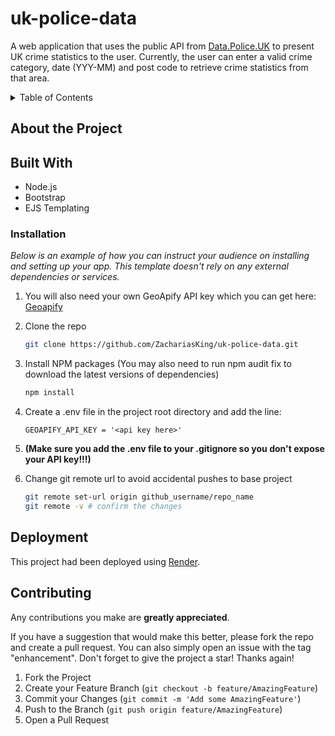 # uk-police-data
A web application that uses the public API from [Data.Police.UK](https://data.police.uk/) to present UK crime statistics to the user. Currently, the user can enter a valid crime category, date (YYY-MM) and post code to retrieve crime statistics from that area. 

<!-- TABLE OF CONTENTS -->
<details>
  <summary>Table of Contents</summary>
  <ol>
    <li>
      <a href="#about-the-project">About The Project</a>
      <ul>
        <li><a href="#built-with">Built With</a></li>
      </ul>
    </li>
    <li><a href="#installation">Installation</a></li>
    <li><a href="#Deployment">Usage</a></li>
  </ol>
</details>

## About the Project


## Built With

* Node.js
* Bootstrap
* EJS Templating


### Installation

_Below is an example of how you can instruct your audience on installing and setting up your app. This template doesn't rely on any external dependencies or services._

1. You will also need your own GeoApify API key which you can get here: [Geoapify](https://www.geoapify.com/)
2. Clone the repo
   ```sh
   git clone https://github.com/ZachariasKing/uk-police-data.git
   ```
3. Install NPM packages (You may also need to run npm audit fix to download the latest versions of dependencies)
   ```sh
   npm install
   ```
4. Create a .env file in the project root directory and add the line:
   ```
   GEOAPIFY_API_KEY = '<api key here>'
   ```  
5. **(Make sure you add the .env file to your .gitignore so you don't expose your API key!!!)**

6. Change git remote url to avoid accidental pushes to base project
   ```sh
   git remote set-url origin github_username/repo_name
   git remote -v # confirm the changes
   ```


## Deployment
This project had been deployed using [Render](https://uk-police-data.onrender.com).

<!-- CONTRIBUTING -->
## Contributing

Any contributions you make are **greatly appreciated**.

If you have a suggestion that would make this better, please fork the repo and create a pull request. You can also simply open an issue with the tag "enhancement".
Don't forget to give the project a star! Thanks again!

1. Fork the Project
2. Create your Feature Branch (`git checkout -b feature/AmazingFeature`)
3. Commit your Changes (`git commit -m 'Add some AmazingFeature'`)
4. Push to the Branch (`git push origin feature/AmazingFeature`)
5. Open a Pull Request
